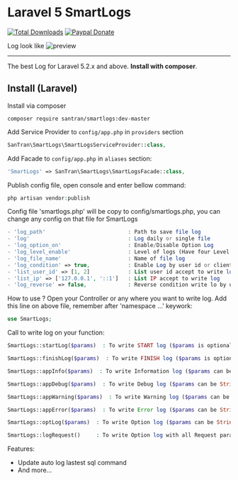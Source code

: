 Laravel 5 SmartLogs
======================

[![Total Downloads](https://img.shields.io/packagist/dt/santran/smartlogs.svg)](https://packagist.org/packages/santran/smartlogs)
[![Paypal Donate](https://www.paypalobjects.com/en_US/i/btn/btn_donate_SM.gif)](http://paypal.me/MrSanTran)

Log look like
![preview](https://cloud.githubusercontent.com/assets/21286108/20433981/78479a96-add8-11e6-82c2-64bdc96fbc9b.png)

-----
The best Log for Laravel 5.2.x and above. **Install with composer**. 

Install (Laravel)
-----------------
Install via composer
```
composer require santran/smartlogs:dev-master
```

Add Service Provider to `config/app.php` in `providers` section
```php
SanTran\SmartLogs\SmartLogsServiceProvider::class,
```

Add Facade to `config/app.php` in `aliases` section:
```php 
'SmartLogs' => SanTran\SmartLogs\SmartLogsFacade::class,
```

Publish config file, open console and enter bellow command:
```php
php artisan vendor:publish
```
Config file 'smartlogs.php' will be copy to config/smartlogs.php, you can change any config on that file for SmartLogs
```php
- 'log_path'                          : Path to save file log
- 'log'                               : Log daily or single file
- 'log_option_on'                     : Enable/Disable Option Log
- 'log_level_enable'                  : Level of logs (Have four Level 'DEBUG', 'INFO', 'WARNING', 'ERROR')
- 'log_file_name'                     : Name of file log
- 'log_condition' => true,            : Enable Log by user id or client IP
- 'list_user_id' => [1, 2]            : List user id accept to write log
- 'list_ip' => ['127.0.0.1', '::1']   : List IP accept to write log
- 'log_reverse' => false,             : Reverse condition write lo by user id and client ip
```
How to use ?
Open your Controller or any where you want to write log.
Add this line on above file, remember after 'namespace ...' keywork:
```php
use SmartLogs;
```
Call to write log on your function:
```php
SmartLogs::startLog($params)  : To write START log ($params is optional - Default is "START")

SmartLogs::finishLog($params)  : To write FINISH log ($params is optional - Default is "FINISH")

SmartLogs::appInfo($params)  : To write Information log ($params can be String or Array)

SmartLogs::appDebug($params)  : To write Debug log ($params can be String or Array)

SmartLogs::appWarning($params)  : To write Warning log ($params can be String or Array)

SmartLogs::appError($params)  : To write Error log ($params can be String or Array)

SmartLogs::optLog($params)  : To write Option log ($params can be String or Array)

SmartLogs::logRequest()     : To write Option log with all Request params
```

Features: 
- Update auto log lastest sql command
- And more...

